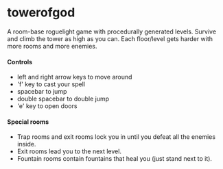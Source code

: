 towerofgod
==========

A room-base roguelight game with procedurally generated levels. Survive and climb the tower as high as you can. Each floor/level gets harder with more rooms and more enemies.

#### Controls
- left and right arrow keys to move around
- 'f' key to cast your spell
- spacebar to jump
- double spacebar to double jump
- 'e' key to open doors

#### Special rooms
- Trap rooms and exit rooms lock you in until you defeat all the enemies inside.
- Exit rooms lead you to the next level.
- Fountain rooms contain fountains that heal you (just stand next to it).
